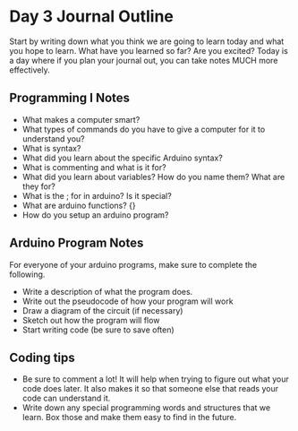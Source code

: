 # Day 3 Journal Outline
Start by writing down what you think we are going to learn today and what you hope to learn. What have you learned so far? Are you excited?
Today is a day where if you plan your journal out, you can take notes MUCH more effectively.

## Programming I Notes
- What makes a computer smart?
- What types of commands do you have to give a computer for it to understand you?
- What is syntax?
- What did you learn about the specific Arduino syntax?
- What is commenting and what is it for?
- What did you learn about variables? How do you name them? What are they for?
- What is the ; for in arduino? Is it special?
- What are arduino functions? {}
- How do you setup an arduino program? 

## Arduino Program Notes
For everyone of your arduino programs, make sure to complete the following.
- Write a description of what the program does.
- Write out the pseudocode of how your program will work
- Draw a diagram of the circuit (if necessary)
- Sketch out how the program will flow
- Start writing code (be sure to save often)

## Coding tips
- Be sure to comment a lot! It will help when trying to figure out what your code does later. It also makes it so that someone else that reads your code can understand it.
- Write down any special programming words and structures that we learn. Box those and make them easy to find in the future.
